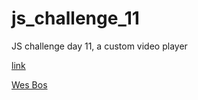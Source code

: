 # js_challenge_11

JS challenge day 11, a custom video player

[link](https://alexxboro.github.io/js_challenge_11/)

[Wes Bos](https://wesbos.com/)
